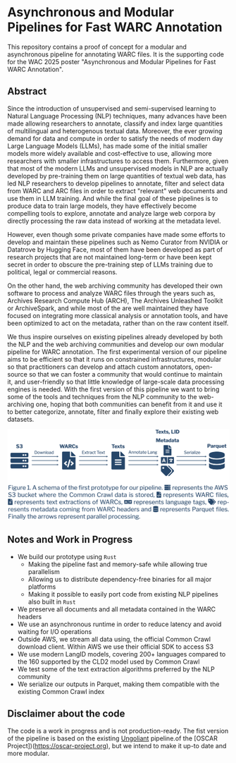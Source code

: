 # Asynchronous and Modular Pipelines for Fast WARC Annotation

This repository contains a proof of concept for a modular and asynchronous pipeline for annotating WARC files. It is the supporting code for the WAC 2025 poster "Asynchronous and Modular Pipelines for Fast WARC Annotation".

## Abstract

Since the introduction of unsupervised and semi-supervised learning to Natural Language Processing (NLP) techniques, many advances have been made allowing researchers to annotate, classify and index large quantities of multilingual and heterogenous textual data. Moreover, the ever growing demand for data and compute in order to satisfy the needs of modern day Large Language Models (LLMs), has made some of the initial smaller models more widely available and cost-effective to use, allowing more researchers with smaller infrastructures to access them. Furthermore, given that most of the modern LLMs and unsupervised models in NLP are actually developed by pre-training them on large quantities of textual web data, has led NLP researchers to develop pipelines to annotate, filter and select data from WARC and ARC files in order to extract "relevant" web documents and use them in LLM training. And while the final goal of these pipelines is to produce data to train large models, they have effectively become compelling tools to explore, annotate and analyze large web corpora by directly processing the raw data instead of working at the metadata level.

However, even though some private companies have made some efforts to develop and maintain these pipelines such as Nemo Curator from NVIDIA or Datatrove by Hugging Face, most of them have been developed as part of research projects that are not maintained long-term or have been kept secret in order to obscure the pre-training step of LLMs training due to political, legal or commercial reasons. 

On the other hand, the web archiving community has developed their own software to process and analyze WARC files through the years such as, Archives Research Compute Hub (ARCH), The Archives Unleashed Toolkit or ArchiveSpark, and while most of the are well maintained they have focused on integrating more classical analysis or annotation tools, and have been optimized to act on the metadata, rather than on the raw content itself. 

We thus inspire ourselves on existing pipelines already developed by both the NLP and the web archiving communities and develop our own modular pipeline for WARC annotation. The first experimental version of our pipeline aims to be efficient so that it runs on constrained infrastructures, modular so that practitioners can develop and attach custom annotators, open-source so that we can foster a community that would continue to maintain it, and user-friendly so that little knowledge of large-scale data processing engines is needed. With the first version of this pipeline we want to bring some of the tools and techniques from the NLP community to the web-archiving one, hoping that both communities can benefit from it and use it to better categorize, annotate, filter and finally explore their existing web datasets.

![A schema of the first prototype for our pipeline.](assets/pipeline_diagram.png "The first pipeline prototype")

## Notes and Work in Progress

- We build our prototype using `Rust`
  - Making the pipeline fast and memory-safe while allowing true parallelism
  - Allowing us to distribute dependency-free binaries for all major platforms
  - Making it possible to easily port code from existing NLP pipelines also built in `Rust`
- We preserve all documents and all metadata contained in the WARC headers
- We use an asynchronous runtime in order to reduce latency and avoid waiting for I/O operations
- Outside AWS, we stream all data using, the official Common Crawl download client. Within AWS we use their official SDK to access S3
- We use modern LangID models, covering 200+ languages compared to the 160 supported by the CLD2 model used by Common Crawl
- We test some of the text extraction algorithms preferred by the NLP community
- We serialize our outputs in Parquet, making them compatible with the existing Common Crawl index

## Disclaimer about the code

The code is a work in progress and is not production-ready. The fist version of the pipeline is based on the existing [Ungoliant](https://github.com/oscar-project/ungoliant) pipeline.of the [OSCAR Project])(https://oscar-project.org), but we intend to make it up-to date and more modular.
